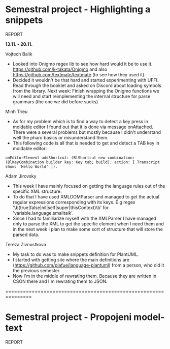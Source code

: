 # Semestral project - Highlighting a snippets
REPORT


**13.11. - 20.11.**

Vojtech Balik
- Looked into Onigmo regex lib to see how hard would it be to use it. https://github.com/k-takata/Onigmo and also https://github.com/textmate/textmate (to see how they used it).
- Decided it wouldn't be that hard and started experimenting with UFFI. Read through the booklet and asked on Discord about loading symbols from the library.
Next week: Finish wrapping the Onigmo functions we will need and start reimplementing the internal structure for parse grammars (the one we did before sucks)

Minh Trieu
- As for my problem which is to find a way to detect a key press in moldable editor I found out that it is done via message onAttached. There were a several problems but mostly because I didn't understand well the pharo basics or misunderstand them. 
- This following code is all that is needed to get and detect a TAB key in moldable editor:
 

`anEditorElement addShortcut: (BlShortcut new combination: (BlKeyCombination builder key: Key tab; build); action: [ Transcript show: 'Hello World' ]).`

Adam Jirovsky
- This week I have mainly focused on getting the language rules out of the specific XML structure.
- To do that I have used XMLDOMParser and managed to get the actual regular expressions corresponding with its keys. E.g regex '\b(true|false|nil|self|super|thisContext)\b' for 'variable.language.smalltalk'.
- Since I had to familiarize myself with the XMLParser I have managed only to parse the XML to get the specific element when I need them and in the next week I plan to make some sort of structure that will store the parsed data.

Tereza Zivnustkova
- My task to do was to make snippets definition for PlantUML.
- I started with getting site where the main definitions are (https://github.com/plafue/language-plantuml) from a person, who did it the previous semester.
- Now I'm in the middle of rewrating them. Because they are written in CSON there and I'm rewrating them to JSON.

===============================================================

# Semestral project - Propojeni model-text
REPORT


